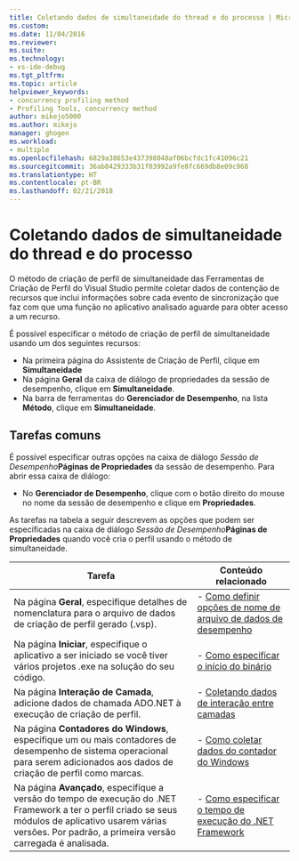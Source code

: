 ```yaml
---
title: Coletando dados de simultaneidade do thread e do processo | Microsoft Docs
ms.custom: 
ms.date: 11/04/2016
ms.reviewer: 
ms.suite: 
ms.technology:
- vs-ide-debug
ms.tgt_pltfrm: 
ms.topic: article
helpviewer_keywords:
- concurrency profiling method
- Profiling Tools, concurrency method
author: mikejo5000
ms.author: mikejo
manager: ghogen
ms.workload:
- multiple
ms.openlocfilehash: 6829a38653e437398048af06bcfdc1fc41096c21
ms.sourcegitcommit: 36ab8429333b31f03992a9fe8fc669db8e09c968
ms.translationtype: HT
ms.contentlocale: pt-BR
ms.lasthandoff: 02/21/2018
---
```

# <a name="collecting-thread-and-process-concurrency-data"></a>Coletando dados de simultaneidade do thread e do processo

O método de criação de perfil de simultaneidade das Ferramentas de Criação de Perfil do Visual Studio permite coletar dados de contenção de recursos que inclui informações sobre cada evento de sincronização que faz com que uma função no aplicativo analisado aguarde para obter acesso a um recurso.

É possível especificar o método de criação de perfil de simultaneidade usando um dos seguintes recursos:

- Na primeira página do Assistente de Criação de Perfil, clique em **Simultaneidade**
- Na página **Geral** da caixa de diálogo de propriedades da sessão de desempenho, clique em **Simultaneidade**.
- Na barra de ferramentas do **Gerenciador de Desempenho**, na lista **Método**, clique em **Simultaneidade**.

## <a name="common-tasks"></a>Tarefas comuns

É possível especificar outras opções na caixa de diálogo *Sessão de Desempenho***Páginas de Propriedades** da sessão de desempenho. Para abrir essa caixa de diálogo:

- No **Gerenciador de Desempenho**, clique com o botão direito do mouse no nome da sessão de desempenho e clique em **Propriedades**.

As tarefas na tabela a seguir descrevem as opções que podem ser especificadas na caixa de diálogo *Sessão de Desempenho***Páginas de Propriedades** quando você cria o perfil usando o método de simultaneidade.

|Tarefa|Conteúdo relacionado|
|----------|---------------------|
|Na página **Geral**, especifique detalhes de nomenclatura para o arquivo de dados de criação de perfil gerado (.vsp).|- [Como definir opções de nome de arquivo de dados de desempenho](../profiling/how-to-set-performance-data-file-name-options.md)|
|Na página **Iniciar**, especifique o aplicativo a ser iniciado se você tiver vários projetos .exe na solução do seu código.|- [Como especificar o início do binário](../profiling/how-to-specify-the-binary-to-start.md)|
|Na página **Interação de Camada**, adicione dados de chamada ADO.NET à execução de criação de perfil.|- [Coletando dados de interação entre camadas](../profiling/collecting-tier-interaction-data.md)|
|Na página **Contadores do Windows**, especifique um ou mais contadores de desempenho de sistema operacional para serem adicionados aos dados de criação de perfil como marcas.|- [Como coletar dados do contador do Windows](../profiling/how-to-collect-windows-counter-data.md)|
|Na página **Avançado**, especifique a versão do tempo de execução do .NET Framework a ter o perfil criado se seus módulos de aplicativo usarem várias versões. Por padrão, a primeira versão carregada é analisada.|- [Como especificar o tempo de execução do .NET Framework](../profiling/how-to-specify-the-dotnet-framework-runtime.md)|